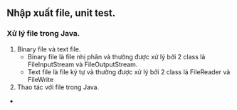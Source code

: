 ## Nhập xuất file, unit test.
### Xử lý file trong Java.
1. Binary file và text file.
    - Binary file là file nhị phân và thường được xử lý bởi 2 class là FileInputStream và FileOutputStream.
    - Text file là file ký tự và thường được xử lý bởi 2 class là FileReader và FileWrite
1. Thao tác với file trong Java.
- 